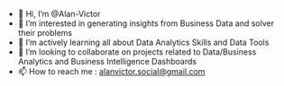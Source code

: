 - 👋 Hi, I’m @Alan-Victor
- 👀 I’m interested in generating insights from Business Data and solver their problems
- 🌱 I’m actively learning all about Data Analytics Skills and Data Tools 
- 💞️ I’m looking to collaborate on projects related to Data/Business Analytics and Business Intelligence Dashboards
- 📫 How to reach me : alanvictor.social@gmail.com

<!---
Alan-Victor/Alan-Victor is a ✨ special ✨ repository because its `README.md` (this file) appears on your GitHub profile.
You can click the Preview link to take a look at your changes.
--->

